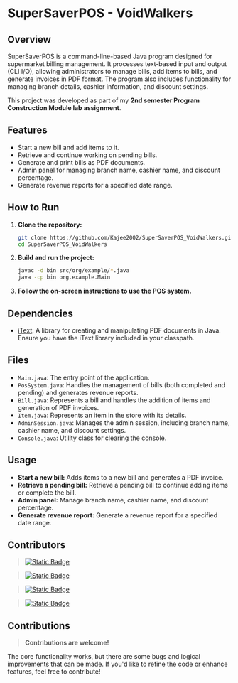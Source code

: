 # SuperSaverPOS - VoidWalkers

## Overview

SuperSaverPOS is a command-line-based Java program designed for supermarket billing management. It processes text-based input and output (CLI I/O), allowing administrators to manage bills, add items to bills, and generate invoices in PDF format. The program also includes functionality for managing branch details, cashier information, and discount settings.

This project was developed as part of my **2nd semester Program Construction Module lab assignment**.


## Features

- Start a new bill and add items to it.
- Retrieve and continue working on pending bills.
- Generate and print bills as PDF documents.
- Admin panel for managing branch name, cashier name, and discount percentage.
- Generate revenue reports for a specified date range.

## How to Run

1. **Clone the repository:**
    ```sh
    git clone https://github.com/Kajee2002/SuperSaverPOS_VoidWalkers.git
    cd SuperSaverPOS_VoidWalkers
    ```

2. **Build and run the project:**
    ```sh
    javac -d bin src/org/example/*.java
    java -cp bin org.example.Main
    ```

3. **Follow the on-screen instructions to use the POS system.**

## Dependencies

- [iText](https://itextpdf.com/en): A library for creating and manipulating PDF documents in Java. Ensure you have the iText library included in your classpath.

## Files

- `Main.java`: The entry point of the application.
- `PosSystem.java`: Handles the management of bills (both completed and pending) and generates revenue reports.
- `Bill.java`: Represents a bill and handles the addition of items and generation of PDF invoices.
- `Item.java`: Represents an item in the store with its details.
- `AdminSession.java`: Manages the admin session, including branch name, cashier name, and discount settings.
- `Console.java`: Utility class for clearing the console.

## Usage

- **Start a new bill:** Adds items to a new bill and generates a PDF invoice.
- **Retrieve a pending bill:** Retrieve a pending bill to continue adding items or complete the bill.
- **Admin panel:** Manage branch name, cashier name, and discount percentage.
- **Generate revenue report:** Generate a revenue report for a specified date range.

## Contributors

  > [![Static Badge](https://img.shields.io/badge/Kajatheepan-P?style=social&logo=github)](https://github.com/kajatheepan)
      
  > [![Static Badge](https://img.shields.io/badge/Nalina-g?style=social&logo=github)](https://github.com/nalinasai)

  > [![Static Badge](https://img.shields.io/badge/Thilaksan-t?style=social&logo=github)](https://github.com/Thilaksan8)

  > [![Static Badge](https://img.shields.io/badge/Babijana-j?style=social&logo=github)]()  

## Contributions

> **Contributions are welcome!**

The core functionality works, but there are some bugs and logical improvements that can be made. If you'd like to refine the code or enhance features, feel free to contribute!



